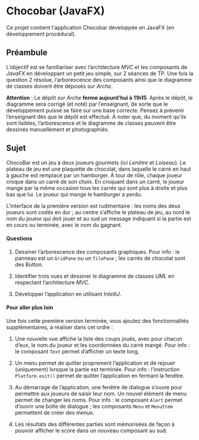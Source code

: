 # Chocobar (JavaFX)

Ce projet contient l'application Chocobar développée en JavaFX (en développement procédural).

## Préambule

L’objectif est se familiariser avec l’architecture _MVC_ et les composants de _JavaFX_ en développant un petit jeu simple, sur 2 séances de TP. Une fois la question 2 résolue, l’arborescence des composants ainsi que le diagramme de classes doivent être déposés sur _Arche_. 

__Attention__ : Le dépôt sur _Arche_ __ferme aujourd’hui à 11h15__. Après le dépôt, le diagramme sera corrigé (et noté) par l’enseignant, de sorte que le développement puisse se faire sur une base correcte. Pensez à prévenir l’enseignant dès que le dépôt est effectué. À noter que, du moment qu’ils sont lisibles, l’arborescence et le diagramme de classes peuvent être dessinés manuellement et photographiés.

## Sujet

ChocoBar est un jeu à deux joueurs gourmets (ici _Lenôtre_ et _Loiseau_). Le plateau de jeu est une plaquette de chocolat, dans laquelle le carré en haut à gauche est remplacé par un hamburger. À tour de rôle, chaque joueur croque dans un carré de son choix. En croquant dans un carré, le joueur mange par la même occasion tous les carrés qui sont plus à droite et plus bas que lui. Le joueur qui mange le hamburger a perdu.

L’interface de la première version est rudimentaire : les noms des deux joueurs sont codés en dur ; au centre s’affiche le plateau de jeu, au nord le nom du joueur qui doit jouer et au sud un message indiquant si la partie est en cours ou terminée, avec le nom du gagnant.

#### Questions 
1. Dessiner l’arborescence des composants graphiques.
Pour info : le panneau est un ``GridPane`` ou un ``TilePane`` ; les carrés de chocolat sont des Button.

2. Identifier trois vues et dessiner le diagramme de classes _UML_ en respectant l’architecture _MVC_.

3. Développer l’application en utilisant _IntelliJ_.


#### Pour aller plus loin

Une fois cette première version terminée, vous ajoutez des fonctionnalités supplémentaires, à réaliser dans cet ordre :

1. Une nouvelle vue affiche la liste des coups joués, avec pour chacun d’eux, le nom du joueur et les coordonnées du carré mangé.
Pour info : le composant ``Text`` permet d’afficher un texte long.

2. Un menu permet de quitter proprement l’application et de rejouer (uniquement) lorsque la partie est terminée.
Pour info : l’instruction ``Platform.exit()`` permet de quitter l’application en fermant la fenêtre.

3. Au démarrage de l’application, une fenêtre de dialogue s’ouvre pour permettre aux joueurs de saisir leur nom. Un nouvel élément de menu permet de changer les noms.
Pour info : le composant ``Alert`` permet d’ouvrir une boîte de dialogue ; les composants ``Menu`` et ``MenuItem`` permettent de créer des menus.

4. Les résultats des différentes parties sont mémorisées de façon à pouvoir afficher le score dans un nouveau composant au sud.

